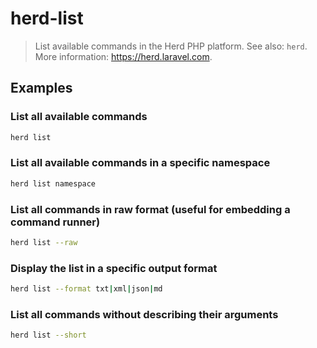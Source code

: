 # herd-list

> List available commands in the Herd PHP platform. See also: `herd`. More information: <https://herd.laravel.com>.

## Examples

### List all available commands

```bash
herd list
```

### List all available commands in a specific namespace

```bash
herd list namespace
```

### List all commands in raw format (useful for embedding a command runner)

```bash
herd list --raw
```

### Display the list in a specific output format

```bash
herd list --format txt|xml|json|md
```

### List all commands without describing their arguments

```bash
herd list --short
```
